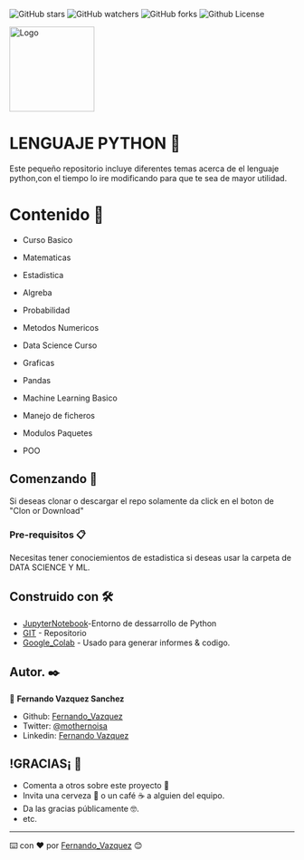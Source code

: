 
![GitHub stars](https://img.shields.io/github/stars/Chilangdon20/PYTHON?color=blueviolet)
![GitHub watchers](https://img.shields.io/github/watchers/Chilangdon20/PYTHON?color=important&logoColor=important)
![GitHub forks](https://img.shields.io/github/forks/Chilangdon20/PYTHON?color=success)
![Github License](https://img.shields.io/badge/LICENCE-MIT-red)


  <a href="#">
    <img src="https://user-images.githubusercontent.com/61173776/85868768-5b1ca900-b790-11ea-8aab-1b40f8c6dadc.jpeg" alt="Logo" width="150" height="150">
  </a>


# LENGUAJE PYTHON 🐍

Este pequeño repositorio incluye diferentes temas acerca de el lenguaje python,con el tiempo lo ire modificando para que te sea de mayor utilidad.




# Contenido 🧐

* Curso Basico

* Matematicas

* Estadistica

* Algreba

* Probabilidad

* Metodos Numericos

* Data Science Curso

* Graficas

* Pandas

* Machine Learning Basico

* Manejo de ficheros

* Modulos Paquetes

* POO

## Comenzando 🚀

Si deseas clonar o descargar el repo solamente da click en el boton de "Clon or Download"


### Pre-requisitos 📋

Necesitas tener conociemientos de estadistica si deseas usar la carpeta de DATA SCIENCE Y ML.



## Construido con 🛠️


* [JupyterNotebook](https://jupyter.org/try)-Entorno de dessarrollo de Python
* [GIT](https://github.com) - Repositorio
* [Google_Colab](https://colab.research.google.com) - Usado para generar informes & codigo.



## Autor. ✒️

👤 **Fernando Vazquez Sanchez**

- Github: [Fernando_Vazquez](https://github.com/Chilangdon20)
- Twitter: [@mothernoisa](https://twitter.com/mothernoisa?s=09&fbclid=IwAR0q1edvYvE9f1GtXzo5sK8WTBFZqpd6g1yGIVGtF4CLUYwSBOaUKziNEKg)
- Linkedin: [Fernando Vazquez](https://www.linkedin.com/in/fernando-vázquez-058189177/)
 

## !GRACIAS¡ 🎁

* Comenta a otros sobre este proyecto 📢
* Invita una cerveza 🍺 o un café ☕ a alguien del equipo. 
* Da las gracias públicamente 🤓.
* etc.



---
⌨️ con ❤️ por [Fernando_Vazquez](https://github.com/Chilangdon20) 😊
